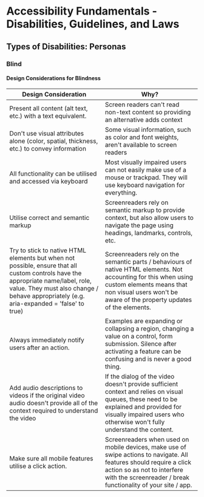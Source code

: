 # Accessibility Fundamentals - Disabilities, Guidelines, and Laws

## Types of Disabilities: Personas

### Blind

#### Design Considerations for Blindness
| Design Consideration | Why? |
| --- | ---
| Present all content (alt text, etc.) with a text equivalent. | Screen readers can't read non-text content so providing an alternative adds context | 
| Don't use visual attributes alone (color, spatial, thickness, etc.) to convey information | Some visual information, such as color and font weights, aren't available to screen readers |
| All functionality can be utilised and accessed via keyboard | Most visually impaired users can not easily make use of a mouse or trackpad. They will use keyboard navigation for everything. |
| Utilise correct and semantic markup | Screenreaders rely on semantic markup to provide context, but also allow users to navigate the page using headings, landmarks, controls, etc. |
| Try to stick to native HTML elements but when not possible, ensure that all custom controls have the appropriate name/label, role, value. They must also change / behave appropriately (e.g. aria-expanded = 'false' to true) | Screenreaders rely on the semantic parts / behaviours of native HTML elements. Not accounting for this when using custom elements means that non visual users won't be aware of the property updates of the elements. |
| Always immediately notify users after an action. | Examples are expanding or collapsing a region, changing a value on a control, form submission. Silence after activating a feature can be confusing and is never a good thing. |
| Add audio descriptions to videos if the original video audio doesn't provide all of the context required to understand the video | If the dialog of the video doesn't provide sufficient context and relies on visual queues, these need to be explained and provided for visually impaired users who otherwise won't fully understand the content. |
| Make sure all mobile features utilise a click action. | Screenreaders when used on mobile devices, make use of swipe actions to navigate. All features should require a click action so as not to interfere with the screenreader / break functionality of your site / app. |


